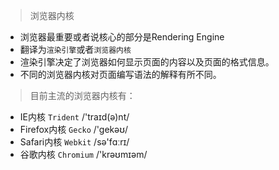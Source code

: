 > 浏览器内核  
- 浏览器最重要或者说核心的部分是Rendering Engine
- 翻译为`渲染引擎`或者`浏览器内核`
- 渲染引擎决定了浏览器如何显示页面的内容以及页面的格式信息。
- 不同的浏览器内核对页面编写语法的解释有所不同。

> 目前主流的浏览器内核有：
- IE内核 `Trident`  /'traɪd(ə)nt/
- Firefox内核 `Gecko`  /'gekəʊ/
- Safari内核 `Webkit`  /sə'fɑːrɪ/
- 谷歌内核 `Chromium`  /'krəʊmɪəm/